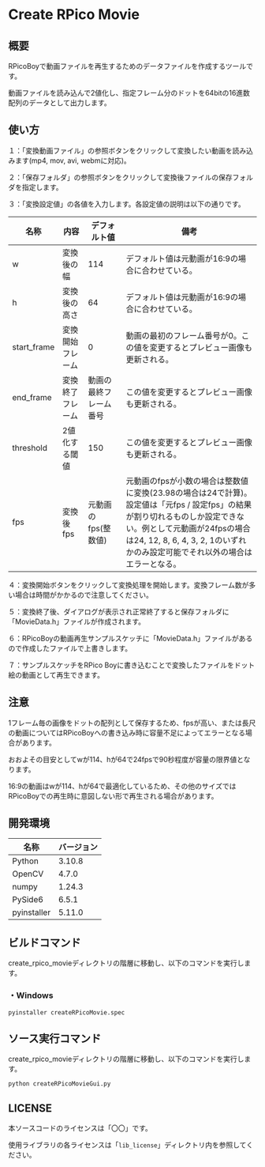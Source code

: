 # Create RPico Movie

## 概要

RPicoBoyで動画ファイルを再生するためのデータファイルを作成するツールです。

動画ファイルを読み込んで2値化し、指定フレーム分のドットを64bitの16進数配列のデータとして出力します。

## 使い方

１：「変換動画ファイル」の参照ボタンをクリックして変換したい動画を読み込みます(mp4, mov, avi, webmに対応)。

２：「保存フォルダ」の参照ボタンをクリックして変換後ファイルの保存フォルダを指定します。

３：「変換設定値」の各値を入力します。各設定値の説明は以下の通りです。

|名称|内容|デフォルト値|備考|
|---|---|---|---|
|w|変換後の幅|114|デフォルト値は元動画が16:9の場合に合わせている。|
|h|変換後の高さ|64|デフォルト値は元動画が16:9の場合に合わせている。|
|start_frame|変換開始フレーム|0|動画の最初のフレーム番号が0。この値を変更するとプレビュー画像も更新される。|
|end_frame|変換終了フレーム|動画の最終フレーム番号|この値を変更するとプレビュー画像も更新される。|
|threshold|2値化する閾値|150|この値を変更するとプレビュー画像も更新される。|
|fps|変換後fps|元動画のfps(整数値)|元動画のfpsが小数の場合は整数値に変換(23.98の場合は24で計算)。設定値は「元fps / 設定fps」の結果が割り切れるものしか設定できない。例として元動画が24fpsの場合は24, 12, 8, 6, 4, 3, 2, 1のいずれかのみ設定可能でそれ以外の場合はエラーとなる。|

４：変換開始ボタンをクリックして変換処理を開始します。変換フレーム数が多い場合は時間がかかるので注意してください。

５：変換終了後、ダイアログが表示され正常終了すると保存フォルダに「MovieData.h」ファイルが作成されます。

６：RPicoBoyの動画再生サンプルスケッチに「MovieData.h」ファイルがあるので作成したファイルで上書きします。

７：サンプルスケッチをRPico Boyに書き込むことで変換したファイルをドット絵の動画として再生できます。

## 注意

1フレーム毎の画像をドットの配列として保存するため、fpsが高い、または長尺の動画についてはRPicoBoyへの書き込み時に容量不足によってエラーとなる場合があります。

おおよその目安としてwが114、hが64で24fpsで90秒程度が容量の限界値となります。

16:9の動画はwが114、hが64で最適化しているため、その他のサイズではRPicoBoyでの再生時に意図しない形で再生される場合があります。

## 開発環境

|名称|バージョン|
|---|---|
|Python|3.10.8|
|OpenCV|4.7.0|
|numpy|1.24.3|
|PySide6|6.5.1|
|pyinstaller|5.11.0|

## ビルドコマンド

create_rpico_movieディレクトリの階層に移動し、以下のコマンドを実行します。

### ・Windows

```shell
pyinstaller createRPicoMovie.spec
```

## ソース実行コマンド

create_rpico_movieディレクトリの階層に移動し、以下のコマンドを実行します。

```shell
python createRPicoMovieGui.py
```

## LICENSE

本ソースコードのライセンスは「〇〇」です。

使用ライブラリの各ライセンスは「`lib_license`」ディレクトリ内を参照してください。
